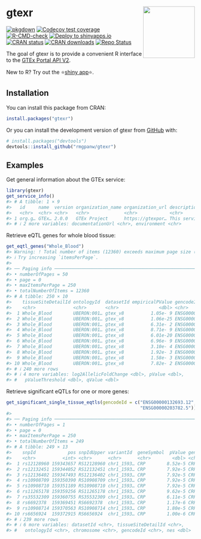 
<!-- README.md is generated from README.Rmd. Please edit that file -->

# gtexr <a href="https://rmgpanw.github.io/gtexr/"><img src="man/figures/logo.png" align="right" height="138"/></a>

<!-- badges: start -->

[![pkgdown](https://github.com/rmgpanw/gtexr/actions/workflows/pkgdown.yaml/badge.svg)](https://github.com/rmgpanw/gtexr/actions/workflows/pkgdown.yaml)
[![Codecov test
coverage](https://codecov.io/gh/rmgpanw/gtexr/branch/main/graph/badge.svg)](https://app.codecov.io/gh/rmgpanw/gtexr?branch=main)
[![R-CMD-check](https://github.com/rmgpanw/gtexr/actions/workflows/R-CMD-check.yaml/badge.svg)](https://github.com/rmgpanw/gtexr/actions/workflows/R-CMD-check.yaml)
[![Deploy to
shinyapps.io](https://github.com/rmgpanw/gtexr/actions/workflows/shinyapps-deploy.yaml/badge.svg)](https://github.com/rmgpanw/gtexr/actions/workflows/shinyapps-deploy.yaml)
[![CRAN
status](https://www.r-pkg.org/badges/version/gtexr)](https://CRAN.R-project.org/package=gtexr)
[![CRAN
downloads](https://cranlogs.r-pkg.org/badges/gtexr)](https://CRAN.R-project.org/package=gtexr)
[![Repo
Status](https://www.repostatus.org/badges/latest/active.svg)](https://www.repostatus.org/#active)

<!-- badges: end -->

The goal of gtexr is to provide a convenient R interface to the [GTEx
Portal API
V2](https://gtexportal.org/api/v2/redoc#tag/GTEx-Portal-API-Info).

New to R? Try out the ⭐[shiny
app](https://7hocgq-rmgpanw.shinyapps.io/gtexr/)⭐.

## Installation

You can install this package from CRAN:

``` r
install.packages("gtexr")
```

Or you can install the development version of gtexr from
[GitHub](https://github.com/rmgpanw/gtexr) with:

``` r
# install.packages("devtools")
devtools::install_github("rmgpanw/gtexr")
```

## Examples

Get general information about the GTEx service:

``` r
library(gtexr)
get_service_info()
#> # A tibble: 1 × 9
#>   id     name  version organization_name organization_url description contactUrl
#>   <chr>  <chr> <chr>   <chr>             <chr>            <chr>       <chr>     
#> 1 org.g… GTEx… 2.0.0   GTEx Project      https://gtexpor… This servi… https://g…
#> # ℹ 2 more variables: documentationUrl <chr>, environment <chr>
```

Retrieve eQTL genes for whole blood tissue:

``` r
get_eqtl_genes("Whole_Blood")
#> Warning: ! Total number of items (12360) exceeds maximum page size (250).
#> ℹ Try increasing `itemsPerPage`.
#> 
#> ── Paging info ─────────────────────────────────────────────────────────────────
#> • numberOfPages = 50
#> • page = 0
#> • maxItemsPerPage = 250
#> • totalNumberOfItems = 12360
#> # A tibble: 250 × 10
#>    tissueSiteDetailId ontologyId  datasetId empiricalPValue gencodeId geneSymbol
#>    <chr>              <chr>       <chr>               <dbl> <chr>     <chr>     
#>  1 Whole_Blood        UBERON:001… gtex_v8          1.05e- 9 ENSG0000… WASH7P    
#>  2 Whole_Blood        UBERON:001… gtex_v8          1.06e-25 ENSG0000… RP11-34P1…
#>  3 Whole_Blood        UBERON:001… gtex_v8          6.31e- 2 ENSG0000… CICP27    
#>  4 Whole_Blood        UBERON:001… gtex_v8          8.71e- 9 ENSG0000… RP11-34P1…
#>  5 Whole_Blood        UBERON:001… gtex_v8          6.01e-20 ENSG0000… RP11-34P1…
#>  6 Whole_Blood        UBERON:001… gtex_v8          6.96e- 9 ENSG0000… RP11-34P1…
#>  7 Whole_Blood        UBERON:001… gtex_v8          3.10e- 4 ENSG0000… RP11-34P1…
#>  8 Whole_Blood        UBERON:001… gtex_v8          1.92e- 3 ENSG0000… ABC7-4304…
#>  9 Whole_Blood        UBERON:001… gtex_v8          1.58e- 3 ENSG0000… RP11-34P1…
#> 10 Whole_Blood        UBERON:001… gtex_v8          7.82e- 2 ENSG0000… AP006222.2
#> # ℹ 240 more rows
#> # ℹ 4 more variables: log2AllelicFoldChange <dbl>, pValue <dbl>,
#> #   pValueThreshold <dbl>, qValue <dbl>
```

Retrieve significant eQTLs for one or more genes:

``` r
get_significant_single_tissue_eqtls(gencodeId = c("ENSG00000132693.12",
                                                  "ENSG00000203782.5"))
#> 
#> ── Paging info ─────────────────────────────────────────────────────────────────
#> • numberOfPages = 1
#> • page = 0
#> • maxItemsPerPage = 250
#> • totalNumberOfItems = 249
#> # A tibble: 249 × 13
#>    snpId            pos snpIdUpper variantId  geneSymbol  pValue geneSymbolUpper
#>    <chr>          <int> <chr>      <chr>      <chr>        <dbl> <chr>          
#>  1 rs12128960 159343657 RS12128960 chr1_1593… CRP        8.52e-5 CRP            
#>  2 rs12132451 159344052 RS12132451 chr1_1593… CRP        7.92e-5 CRP            
#>  3 rs12136402 159347493 RS12136402 chr1_1593… CRP        7.92e-5 CRP            
#>  4 rs10908709 159350390 RS10908709 chr1_1593… CRP        7.92e-5 CRP            
#>  5 rs10908710 159351189 RS10908710 chr1_1593… CRP        7.92e-5 CRP            
#>  6 rs11265178 159359256 RS11265178 chr1_1593… CRP        9.62e-5 CRP            
#>  7 rs35532309 159360755 RS35532309 chr1_1593… CRP        6.11e-5 CRP            
#>  8 rs6692378  159369451 RS6692378  chr1_1593… CRP        1.17e-6 CRP            
#>  9 rs10908714 159370563 RS10908714 chr1_1593… CRP        1.80e-5 CRP            
#> 10 rs6656924  159372915 RS6656924  chr1_1593… CRP        1.00e-6 CRP            
#> # ℹ 239 more rows
#> # ℹ 6 more variables: datasetId <chr>, tissueSiteDetailId <chr>,
#> #   ontologyId <chr>, chromosome <chr>, gencodeId <chr>, nes <dbl>
```
